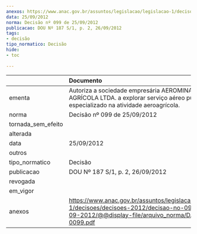 ```yaml
---
anexos: https://www.anac.gov.br/assuntos/legislacao/legislacao-1/decisoes/decisoes-2012/decisao-no-099-de-25-09-2012/@@display-file/arquivo_norma/DA2012-0099.pdf
data: 25/09/2012
norma: Decisão nº 099 de 25/09/2012
publicacao: DOU Nº 187 S/1, p. 2, 26/09/2012
tags:
- decisão
tipo_normatico: Decisão
hide: 
- toc 
 
---
```


|                    | Documento                                                                                                                                                 |
|:-------------------|:----------------------------------------------------------------------------------------------------------------------------------------------------------|
| ementa             | Autoriza a sociedade empresária AEROMINAS AVIAÇÃO AGRÍCOLA LTDA. a explorar serviço aéreo público especializado na atividade aeroagrícola.                |
| norma              | Decisão nº 099 de 25/09/2012                                                                                                                              |
| tornada_sem_efeito |                                                                                                                                                           |
| alterada           |                                                                                                                                                           |
| data               | 25/09/2012                                                                                                                                                |
| outros             |                                                                                                                                                           |
| tipo_normatico     | Decisão                                                                                                                                                   |
| publicacao         | DOU Nº 187 S/1, p. 2, 26/09/2012                                                                                                                          |
| revogada           |                                                                                                                                                           |
| em_vigor           |                                                                                                                                                           |
| anexos             | https://www.anac.gov.br/assuntos/legislacao/legislacao-1/decisoes/decisoes-2012/decisao-no-099-de-25-09-2012/@@display-file/arquivo_norma/DA2012-0099.pdf |